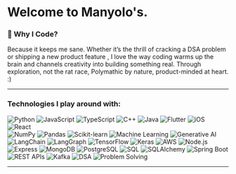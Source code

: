 # Welcome to Manyolo's.
### 🧠 Why I Code?

Because it keeps me sane.
Whether it’s the thrill of cracking a  DSA problem or shipping a new product feature , I love the way coding warms up the brain and channels creativity into building something real.
Through exploration, not the rat race, Polymathic by nature, product-minded at heart. :)

---

### Technologies I play around with: 
![Python](https://img.shields.io/badge/Python-3776AB?style=for-the-badge&logo=python&logoColor=white)  ![JavaScript](https://img.shields.io/badge/JavaScript-F7DF1E?style=for-the-badge&logo=javascript&logoColor=black)  ![TypeScript](https://img.shields.io/badge/TypeScript-3178C6?style=for-the-badge&logo=typescript&logoColor=white)  ![C++](https://img.shields.io/badge/C++-00599C?style=for-the-badge&logo=cplusplus&logoColor=white)  ![Java](https://img.shields.io/badge/Java-007396?style=for-the-badge&logo=java&logoColor=white)  ![Flutter](https://img.shields.io/badge/Flutter-02569B?style=for-the-badge&logo=flutter&logoColor=white)  ![iOS](https://img.shields.io/badge/iOS-000000?style=for-the-badge&logo=apple&logoColor=white)  ![React](https://img.shields.io/badge/React-20232A?style=for-the-badge&logo=react&logoColor=61DAFB)  
![NumPy](https://img.shields.io/badge/NumPy-013243?style=for-the-badge&logo=numpy&logoColor=white)  ![Pandas](https://img.shields.io/badge/Pandas-150458?style=for-the-badge&logo=pandas&logoColor=white)  ![Scikit-learn](https://img.shields.io/badge/Scikit--learn-F7931E?style=for-the-badge&logo=scikit-learn&logoColor=white)  ![Machine Learning](https://img.shields.io/badge/Machine%20Learning-102230?style=for-the-badge&logo=tensorflow&logoColor=orange)  ![Generative AI](https://img.shields.io/badge/Generative%20AI-8A2BE2?style=for-the-badge&logo=openai&logoColor=white)  ![LangChain](https://img.shields.io/badge/LangChain-2C8EBB?style=for-the-badge&logo=chainlink&logoColor=white)  ![LangGraph](https://img.shields.io/badge/LangGraph-FF6F00?style=for-the-badge&logo=graphql&logoColor=white)  ![TensorFlow](https://img.shields.io/badge/TensorFlow-FF6F00?style=for-the-badge&logo=tensorflow&logoColor=white)  ![Keras](https://img.shields.io/badge/Keras-D00000?style=for-the-badge&logo=keras&logoColor=white)  ![AWS](https://img.shields.io/badge/AWS-232F3E?style=for-the-badge&logo=amazon-aws&logoColor=white)  ![Node.js](https://img.shields.io/badge/Node.js-43853D?style=for-the-badge&logo=node.js&logoColor=white)  ![Express](https://img.shields.io/badge/Express-000000?style=for-the-badge&logo=express&logoColor=white)  ![MongoDB](https://img.shields.io/badge/MongoDB-4EA94B?style=for-the-badge&logo=mongodb&logoColor=white) ![PostgreSQL](https://img.shields.io/badge/PostgreSQL-316192?style=for-the-badge&logo=postgresql&logoColor=white)  ![SQL](https://img.shields.io/badge/SQL-003B57?style=for-the-badge&logo=databricks&logoColor=white)  ![SQLAlchemy](https://img.shields.io/badge/SQLAlchemy-D71F00?style=for-the-badge&logo=python&logoColor=white) ![Spring Boot](https://img.shields.io/badge/Spring%20Boot-6DB33F?style=for-the-badge&logo=springboot&logoColor=white)    ![REST APIs](https://img.shields.io/badge/REST%20APIs-005571?style=for-the-badge&logo=fastapi&logoColor=white)  ![Kafka](https://img.shields.io/badge/Apache%20Kafka-231F20?style=for-the-badge&logo=apache-kafka&logoColor=white)  ![DSA](https://img.shields.io/badge/Data%20Structures%20%26%20Algorithms-4285F4?style=for-the-badge&logo=leetcode&logoColor=white)  ![Problem Solving](https://img.shields.io/badge/Problem%20Solving-FF5722?style=for-the-badge&logo=codeforces&logoColor=white)  


---
